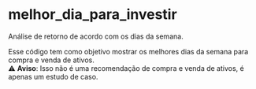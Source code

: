 # melhor_dia_para_investir
Análise de retorno de acordo com os dias da semana.  

  Esse código tem como objetivo mostrar os melhores dias da semana para compra e venda de ativos.  
⚠️ **Aviso**: Isso não é uma recomendação de compra e venda de ativos, é apenas um estudo de caso.
